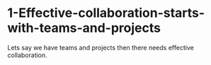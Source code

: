 # 1-Effective-collaboration-starts-with-teams-and-projects
Lets say we have teams and projects then there needs effective collaboration.
